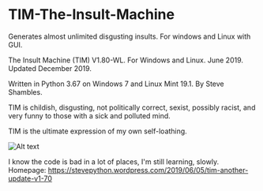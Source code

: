 # TIM-The-Insult-Machine
Generates almost unlimited disgusting insults. For windows and Linux with GUI.

The Insult Machine (TIM) V1.80-WL.
For Windows and Linux. June 2019.
Updated December 2019.

Written in Python 3.67 on Windows 7 and Linux Mint 19.1.
By Steve Shambles.

TIM is childish, disgusting, not politically correct,
sexist, possibly racist, and very funny to those with
a sick and polluted mind.

TIM is the ultimate expression of my own self-loathing.

![Alt text](https://stevepython.files.wordpress.com/2019/06/tim1810wl-screenshot-win.png "Optional title")


I know the code is bad in a lot of places, I'm still learning, slowly.
Homepage:
https://stevepython.wordpress.com/2019/06/05/tim-another-update-v1-70
